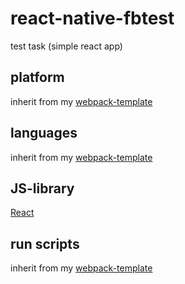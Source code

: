 # react-native-fbtest

test task (simple react app)

## platform

inherit from my [webpack-template](https://github.com/dimitriskot/webpack-template)

## languages

inherit from my [webpack-template](https://github.com/dimitriskot/webpack-template)

## JS-library

[React](https://reactjs.org/)

## run scripts

inherit from my [webpack-template](https://github.com/dimitriskot/webpack-template)
